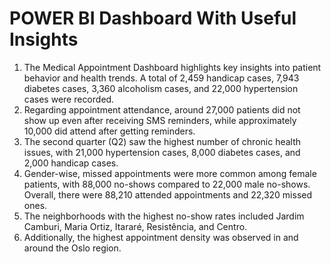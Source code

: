 # POWER BI Dashboard With Useful Insights
1. The Medical Appointment Dashboard highlights key insights into patient behavior and health trends. A total of 2,459 handicap cases, 7,943 diabetes cases, 3,360 alcoholism cases, and 22,000 hypertension cases were recorded.
2. Regarding appointment attendance, around 27,000 patients did not show up even after receiving SMS reminders, while approximately 10,000 did attend after getting reminders.
3. The second quarter (Q2) saw the highest number of chronic health issues, with 21,000 hypertension cases, 8,000 diabetes cases, and 2,000 handicap cases.
4. Gender-wise, missed appointments were more common among female patients, with 88,000 no-shows compared to 22,000 male no-shows. Overall, there were 88,210 attended appointments and 22,320 missed ones.
5. The neighborhoods with the highest no-show rates included Jardim Camburi, Maria Ortiz, Itararé, Resistência, and Centro.
6. Additionally, the highest appointment density was observed in and around the Oslo region.
